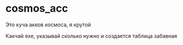 # cosmos_acc
Это куча акков космоса, я крутой

Какчай ехе, указывай сколько нужно и создается таблица забавная
